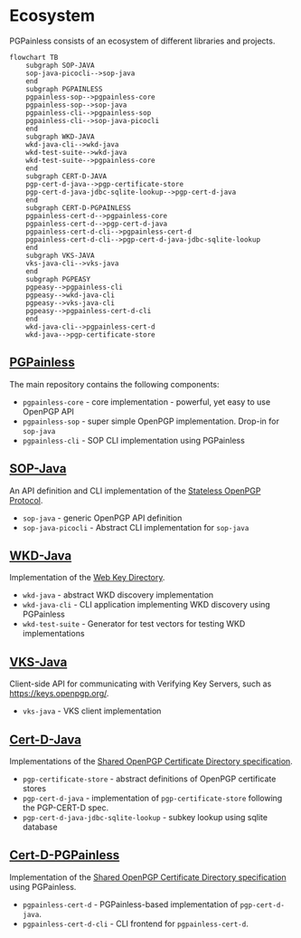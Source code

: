 <!--
SPDX-FileCopyrightText: 2022 Paul Schaub <info@pgpainless.org>

SPDX-License-Identifier: Apache-2.0
-->

# Ecosystem

PGPainless consists of an ecosystem of different libraries and projects.

```mermaid
flowchart TB
    subgraph SOP-JAVA
    sop-java-picocli-->sop-java
    end
    subgraph PGPAINLESS
    pgpainless-sop-->pgpainless-core
    pgpainless-sop-->sop-java
    pgpainless-cli-->pgpainless-sop
    pgpainless-cli-->sop-java-picocli
    end
    subgraph WKD-JAVA
    wkd-java-cli-->wkd-java
    wkd-test-suite-->wkd-java
    wkd-test-suite-->pgpainless-core
    end
    subgraph CERT-D-JAVA
    pgp-cert-d-java-->pgp-certificate-store
    pgp-cert-d-java-jdbc-sqlite-lookup-->pgp-cert-d-java
    end
    subgraph CERT-D-PGPAINLESS
    pgpainless-cert-d-->pgpainless-core
    pgpainless-cert-d-->pgp-cert-d-java
    pgpainless-cert-d-cli-->pgpainless-cert-d
    pgpainless-cert-d-cli-->pgp-cert-d-java-jdbc-sqlite-lookup
    end
    subgraph VKS-JAVA
    vks-java-cli-->vks-java
    end
    subgraph PGPEASY
    pgpeasy-->pgpainless-cli
    pgpeasy-->wkd-java-cli
    pgpeasy-->vks-java-cli
    pgpeasy-->pgpainless-cert-d-cli
    end
    wkd-java-cli-->pgpainless-cert-d
    wkd-java-->pgp-certificate-store
```

## [PGPainless](https://github.com/pgpainless/pgpainless)

The main repository contains the following components:

* `pgpainless-core` - core implementation - powerful, yet easy to use OpenPGP API
* `pgpainless-sop` - super simple OpenPGP implementation. Drop-in for `sop-java`
* `pgpainless-cli` - SOP CLI implementation using PGPainless

## [SOP-Java](https://github.com/pgpainless/sop-java)

An API definition and CLI implementation of the [Stateless OpenPGP Protocol](https://www.ietf.org/archive/id/draft-dkg-openpgp-stateless-cli-03.html).

* `sop-java` - generic OpenPGP API definition
* `sop-java-picocli` - Abstract CLI implementation for `sop-java`

## [WKD-Java](https://github.com/pgpainless/wkd-java)

Implementation of the [Web Key Directory](https://www.ietf.org/archive/id/draft-koch-openpgp-webkey-service-13.html).

* `wkd-java` - abstract WKD discovery implementation
* `wkd-java-cli` - CLI application implementing WKD discovery using PGPainless
* `wkd-test-suite` - Generator for test vectors for testing WKD implementations

## [VKS-Java](https://github.com/pgpainless/vks-java)

Client-side API for communicating with Verifying Key Servers, such as https://keys.openpgp.org/.

* `vks-java` - VKS client implementation

## [Cert-D-Java](https://github.com/pgpainless/cert-d-java)

Implementations of the [Shared OpenPGP Certificate Directory specification](https://sequoia-pgp.gitlab.io/pgp-cert-d/).

* `pgp-certificate-store` - abstract definitions of OpenPGP certificate stores
* `pgp-cert-d-java` - implementation of `pgp-certificate-store` following the PGP-CERT-D spec.
* `pgp-cert-d-java-jdbc-sqlite-lookup` - subkey lookup using sqlite database

## [Cert-D-PGPainless](https://github.com/pgpainless/cert-d-pgpainless)

Implementation of the [Shared OpenPGP Certificate Directory specification](https://sequoia-pgp.gitlab.io/pgp-cert-d/) using PGPainless.

* `pgpainless-cert-d` - PGPainless-based implementation of `pgp-cert-d-java`.
* `pgpainless-cert-d-cli` - CLI frontend for `pgpainless-cert-d`.